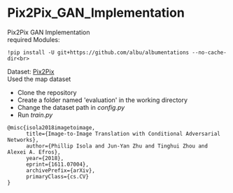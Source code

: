 # Pix2Pix_GAN_Implementation
Pix2Pix GAN Implementation</br>
required Modules:</br>
```
!pip install -U git+https://github.com/albu/albumentations --no-cache-dir<br>
```

Dataset: [Pix2Pix](https://www.kaggle.com/vikramtiwari/pix2pix-dataset)</br>
Used the map dataset</br>

- Clone the repository</br>
- Create a folder named 'evaluation' in the working directory</br>
- Change the dataset path in <i>config.py</i></br>
- Run <i>train.py</i>

```
@misc{isola2018imagetoimage,
      title={Image-to-Image Translation with Conditional Adversarial Networks}, 
      author={Phillip Isola and Jun-Yan Zhu and Tinghui Zhou and Alexei A. Efros},
      year={2018},
      eprint={1611.07004},
      archivePrefix={arXiv},
      primaryClass={cs.CV}
}
```

